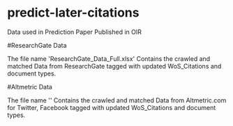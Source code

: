 # predict-later-citations
Data used in Prediction Paper Published in OIR

#ResearchGate Data

The file name 'ResearchGate_Data_Full.xlsx' Contains the crawled and matched Data from ResearchGate tagged with updated WoS_Citations and document types. 


#Altmetric Data

The file name '' Contains the crawled and matched Data from Altmetric.com for Twitter, Facebook  tagged with updated WoS_Citations and document types. 
